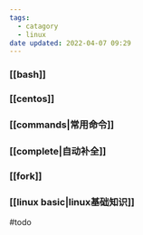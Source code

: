 ```yaml
---
tags:
  - catagory
  - linux
date updated: 2022-04-07 09:29
---
```


### [[bash]]

### [[centos]]

### [[commands|常用命令]]

### [[complete|自动补全]]

### [[fork]]

### [[linux basic|linux基础知识]]

#todo

